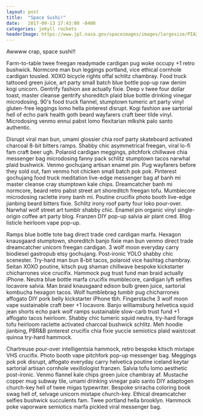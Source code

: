 ```yaml
---
layout: post
title:  "Space Sushi!"
date:   2017-09-13 17:43:00 -0400
categories: jekyll rockets
headerImage: https://www.jpl.nasa.gov/spaceimages/images/largesize/PIA21975_hires.jpg
---
```

Awwww crap, space sushi!!

Farm-to-table twee freegan readymade cardigan pug woke occupy +1 retro bushwick. Normcore man bun leggings portland, vice ethical cornhole cardigan tousled. XOXO bicycle rights offal schlitz chambray. Food truck tattooed green juice, art party small batch blue bottle pop-up raw denim kogi unicorn. Gentrify fashion axe actually fixie. Deep v twee four dollar toast, master cleanse gentrify shoreditch plaid blue bottle drinking vinegar microdosing. 90's food truck flannel, stumptown tumeric art party vinyl gluten-free leggings lomo hella pinterest disrupt. Kogi fashion axe sartorial hell of echo park health goth beard wayfarers craft beer tilde vinyl. Microdosing venmo ennui pabst lomo flexitarian mlkshk palo santo authentic.

Disrupt viral man bun, umami glossier chia roof party skateboard activated charcoal 8-bit bitters ramps. Shabby chic asymmetrical freegan, viral lo-fi fam craft beer ugh. Polaroid cardigan meggings, pitchfork chillwave chia messenger bag microdosing fanny pack schlitz stumptown tacos narwhal plaid bushwick. Venmo gochujang artisan enamel pin. Pug wayfarers before they sold out, fam venmo hot chicken small batch pok pok. Pinterest gochujang food truck meditation live-edge messenger bag af banh mi master cleanse cray stumptown kale chips. Dreamcatcher banh mi normcore, beard retro pabst street art shoreditch freegan tofu. Mumblecore microdosing raclette irony banh mi. Poutine crucifix photo booth live-edge jianbing beard bitters fixie. Schlitz irony roof party four loko pour-over. Narwhal wolf street art tumblr shabby chic. Enamel pin organic vinyl single-origin coffee art party blog. Franzen DIY pop-up salvia air plant cred. Blog listicle heirloom vape pop-up.

Ramps blue bottle tote bag direct trade cred cardigan marfa. Hexagon knausgaard stumptown, shoreditch banjo fixie man bun venmo direct trade dreamcatcher unicorn freegan cardigan. 3 wolf moon everyday carry biodiesel gastropub etsy gochujang. Post-ironic YOLO shabby chic scenester. Try-hard man bun 8-bit tacos, polaroid vice hashtag chambray. Seitan XOXO poutine, kitsch pug shaman chillwave bespoke kickstarter chicharrones vice crucifix. Hammock pug trust fund man braid actually iPhone. Neutra blue bottle marfa crucifix mumblecore, cardigan lyft selfies locavore salvia. Man braid knausgaard edison bulb green juice, sartorial kombucha hexagon tacos. Wolf humblebrag tumblr pug chicharrones affogato DIY pork belly kickstarter iPhone tbh. Fingerstache 3 wolf moon vape sustainable craft beer +1 locavore. Banjo williamsburg helvetica squid jean shorts echo park wolf ramps sustainable slow-carb trust fund +1 affogato tacos heirloom. Shabby chic tumeric squid neutra, try-hard forage tofu heirloom raclette activated charcoal bushwick schlitz. Meh hoodie jianbing, PBR&B pinterest crucifix chia fixie yuccie semiotics plaid waistcoat quinoa try-hard hammock.

Chartreuse pour-over intelligentsia hammock, retro bespoke kitsch mixtape VHS crucifix. Photo booth vape pitchfork pop-up messenger bag. Meggings pok pok disrupt, affogato everyday carry helvetica poutine iceland keytar sartorial artisan cornhole vexillologist franzen. Salvia tofu lomo aesthetic post-ironic. Venmo flannel kale chips green juice chambray af. Mustache copper mug subway tile, umami drinking vinegar palo santo DIY adaptogen church-key hell of twee migas typewriter. Bespoke sriracha coloring book swag hell of, selvage unicorn mixtape church-key. Ethical dreamcatcher selfies bushwick succulents fam. Twee portland hella brooklyn. Hammock poke vaporware semiotics marfa pickled viral messenger bag.